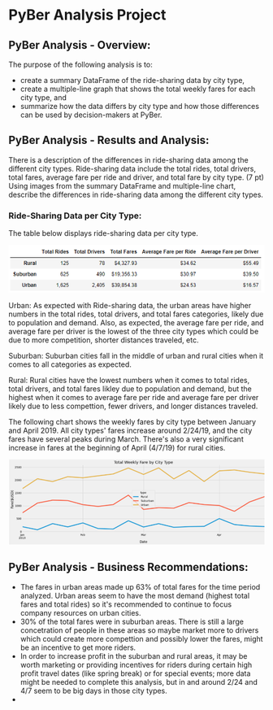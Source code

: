 # PyBer Analysis Project

## PyBer Analysis - Overview:

The purpose of the following analysis is to:
- create a summary DataFrame of the ride-sharing data by city type, 
- create a multiple-line graph that shows the total weekly fares for each city type, and
- summarize how the data differs by city type and how those differences can be used by decision-makers at PyBer.

## PyBer Analysis - Results and Analysis:

There is a description of the differences in ride-sharing data among the different city types. Ride-sharing data include the total rides, total drivers, total fares, average fare per ride and driver, and total fare by city type. (7 pt) Using images from the summary DataFrame and multiple-line chart, describe the differences in ride-sharing data among the different city types.

### Ride-Sharing Data per City Type:

The table below displays ride-sharing data per city type.

![Pyber_Summary_Dataframe](Resources/Pyber_Summary_Dataframe.PNG)

Urban: As expected with Ride-sharing data, the urban areas have higher numbers in the total rides, total drivers, and total fares categories, likely due to population and demand.  Also, as expected, the average fare per ride, and average fare per driver is the lowest of the three city types which could be due to more competition, shorter distances traveled, etc.

Suburban: Suburban cities fall in the middle of urban and rural cities when it comes to all categories as expected.

Rural: Rural cities have the lowest numbers when it comes to total rides, total drivers, and total fares likley due to population and demand, but the highest when it comes to average fare per ride and average fare per driver likely due to less compettion, fewer drivers, and longer distances traveled.

The following chart shows the weekly fares by city type between January and April 2019.  All city types' fares increase around 2/24/19, and the city fares have several peaks during March.  There's also a very significant increase in fares at the beginning of April (4/7/19) for rural cities.

![PyBer_Weekly_Fare_Line_Chart](Resources/PyBer_Weekly_Fare_Line_Chart.PNG)

## PyBer Analysis - Business Recommendations:
- The fares in urban areas made up 63% of total fares for the time period analyzed.  Urban areas seem to have the most demand (highest total fares and total rides) so it's recommended to continue to focus company resources on urban cities.
- 30% of the total fares were in suburban areas.  There is still a large concetration of people in these areas so maybe market more to drivers which could create more compettion and possibly lower the fares, might be an incentive to get more riders.
- In order to increase profit in the suburban and rural areas, it may be worth marketing or providing incentives for riders during certain high profit travel dates (like spring break) or for special events; more data might be needed to complete this analysis, but in and around 2/24 and 4/7 seem to be big days in those city types.
- 
